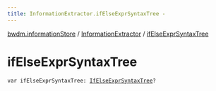 ```yaml
---
title: InformationExtractor.ifElseExprSyntaxTree - 
---
```


[bwdm.informationStore](../index.html) / [InformationExtractor](index.html) / [ifElseExprSyntaxTree](./if-else-expr-syntax-tree.html)

# ifElseExprSyntaxTree

`var ifElseExprSyntaxTree: `[`IfElseExprSyntaxTree`](../-if-else-expr-syntax-tree/index.html)`?`